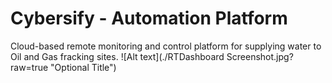 # Cybersify - Automation Platform
Cloud-based remote monitoring and control platform for supplying water to Oil and Gas fracking sites.
![Alt text](./RTDashboard Screenshot.jpg?raw=true "Optional Title")
